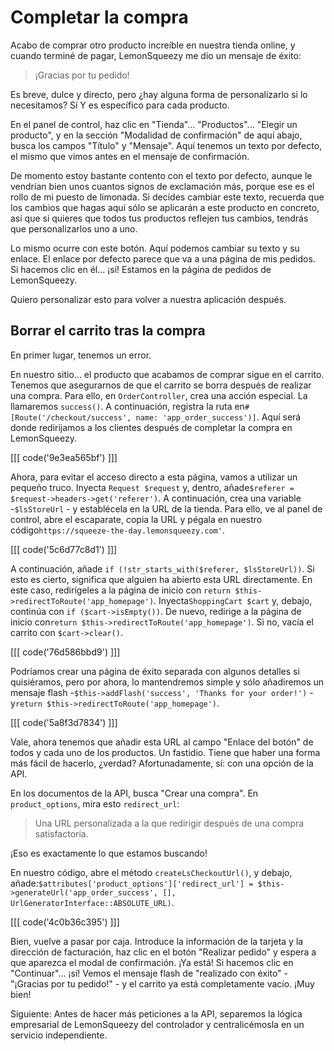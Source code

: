 # Completar la compra

Acabo de comprar otro producto increíble en nuestra tienda online, y cuando terminé de pagar, LemonSqueezy me dio un mensaje de éxito:

> ¡Gracias por tu pedido!

Es breve, dulce y directo, pero ¿hay alguna forma de personalizarlo si lo necesitamos? Sí Y es específico para cada producto.

En el panel de control, haz clic en "Tienda"... "Productos"... "Elegir un producto", y en la sección "Modalidad de confirmación" de aquí abajo, busca los campos "Título" y "Mensaje". Aquí tenemos un texto por defecto, el mismo que vimos antes en el mensaje de confirmación.

De momento estoy bastante contento con el texto por defecto, aunque le vendrían bien unos cuantos signos de exclamación más, porque ese es el rollo de mi puesto de limonada. Si decides cambiar este texto, recuerda que los cambios que hagas aquí sólo se aplicarán a este producto en concreto, así que si quieres que todos tus productos reflejen tus cambios, tendrás que personalizarlos uno a uno.

Lo mismo ocurre con este botón. Aquí podemos cambiar su texto y su enlace. El enlace por defecto parece que va a una página de mis pedidos. Si hacemos clic en él... ¡sí! Estamos en la página de pedidos de LemonSqueezy.

Quiero personalizar esto para volver a nuestra aplicación después.

## Borrar el carrito tras la compra

En primer lugar, tenemos un error.

En nuestro sitio... el producto que acabamos de comprar sigue en el carrito. Tenemos que asegurarnos de que el carrito se borra después de realizar una compra. Para ello, en `OrderController`, crea una acción especial. La llamaremos `success()`. A continuación, registra la ruta en`#[Route('/checkout/success', name: 'app_order_success')]`. Aquí será donde redirijamos a los clientes después de completar la compra en LemonSqueezy.

[[[ code('9e3ea565bf') ]]]

Ahora, para evitar el acceso directo a esta página, vamos a utilizar un pequeño truco. Inyecta `Request $request` y, dentro, añade`$referer = $request->headers->get('referer')`. A continuación, crea una variable -`$lsStoreUrl` - y establécela en la URL de la tienda. Para ello, ve al panel de control, abre el escaparate, copia la URL y pégala en nuestro código`https://squeeze-the-day.lemonsqueezy.com'`.

[[[ code('5c6d77c8d1') ]]]

A continuación, añade `if (!str_starts_with($referer, $lsStoreUrl))`. Si esto es cierto, significa que alguien ha abierto esta URL directamente. En este caso, redirígeles a la página de inicio con `return $this->redirectToRoute('app_homepage')`. Inyecta`ShoppingCart $cart` y, debajo, continúa con `if ($cart->isEmpty())`. De nuevo, redirige a la página de inicio con`return $this->redirectToRoute('app_homepage')`. Si no, vacía el carrito con `$cart->clear()`.

[[[ code('76d586bbd9') ]]]

Podríamos crear una página de éxito separada con algunos detalles si quisiéramos, pero por ahora, lo mantendremos simple y sólo añadiremos un mensaje flash -`$this->addFlash('success', 'Thanks for your order!')` - y`return $this->redirectToRoute('app_homepage')`.

[[[ code('5a8f3d7834') ]]]

Vale, ahora tenemos que añadir esta URL al campo "Enlace del botón" de todos y cada uno de los productos. Un fastidio. Tiene que haber una forma más fácil de hacerlo, ¿verdad? Afortunadamente, sí: con una opción de la API.

En los documentos de la API, busca "Crear una compra". En `product_options`, mira esto `redirect_url`:

> Una URL personalizada a la que redirigir después de una compra satisfactoria.

¡Eso es exactamente lo que estamos buscando!

En nuestro código, abre el método `createLsCheckoutUrl()`, y debajo, añade:`$attributes['product_options']['redirect_url'] = $this->generateUrl('app_order_success', [], UrlGeneratorInterface::ABSOLUTE_URL)`.

[[[ code('4c0b36c395') ]]]

Bien, vuelve a pasar por caja. Introduce la información de la tarjeta y la dirección de facturación, haz clic en el botón "Realizar pedido" y espera a que aparezca el modal de confirmación. ¡Ya está! Si hacemos clic en "Continuar"... ¡sí! Vemos el mensaje flash de "realizado con éxito" - "¡Gracias por tu pedido!" - y el carrito ya está completamente vacío. ¡Muy bien!

Siguiente: Antes de hacer más peticiones a la API, separemos la lógica empresarial de LemonSqueezy del controlador y centralicémosla en un servicio independiente.
